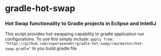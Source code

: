 # gradle-hot-swap
### Hot Swap functionality to Gradle projects in Eclipse and IntelliJ

This script provides hot-swapping capability to gradle application run configurations.
To use this simply include:
`apply from: "https://github.com/superaxander/gradle-hot-swap/raw/master/hot-swap.gradle"`
In you build.gradle file
